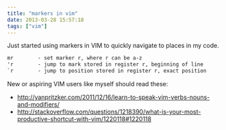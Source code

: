 ```yaml
---
title: "markers in vim"
date: 2013-03-28 15:57:18
tags: ["vim"]
---
```


Just started using markers in VIM to quickly navigate to places in my code. 
```txt
mr        - set marker r, where r can be a-z
'r        - jump to mark stored in register r, beginning of line
`r        - jump to position stored in register r, exact position
```

New or aspiring VIM users like myself should read these:

* http://yanpritzker.com/2011/12/16/learn-to-speak-vim-verbs-nouns-and-modifiers/
* http://stackoverflow.com/questions/1218390/what-is-your-most-productive-shortcut-with-vim/1220118#1220118
